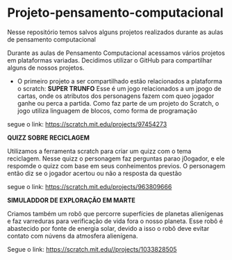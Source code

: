 # Projeto-pensamento-computacional
Nesse repositório temos salvos alguns projetos realizados durante as aulas de pensamento computacional


Durante as aulas de Pensamento Computacional acessamos vários projetos em plataformas variadas. 
Decidimos utilizar o GitHub para compartilhar alguns de nossos projetos.

- O primeiro projeto a ser compartilhado estão relacionados a plataforma o scratch:
  **SUPER TRUNFO**
Esse é um jogo relacionados a um jpogo de cartas, onde os atributos dos 
personagens fazem com queo jogador ganhe ou perca a partida.
Como faz parte de um projeto do Scratch, o jogo utiliza linguagem de blocos, como forma de programação

segue o link: https://scratch.mit.edu/projects/97454273

 **QUIZZ SOBRE RECICLAGEM**

 Utilizamos a ferramenta scratch para criar um quizz com o tema reciclagem. Nesse quizz o personagem faz perguntas parao j0ogador, e ele respomde o quizz com base em seus conheimentos previos. O personagem então diz se o jogador acertou ou não a resposta da questão

  segue o link: https://scratch.mit.edu/projects/963809666

**SIMULADDOR DE EXPLORAÇÃO EM MARTE**

 Criamos também um robô que percorre superfícies de planetas alienígenas e faz varreduras para verificação de vida fora o nosso planeta.
 Esse robô é abastecido por fonte de energia solar, devido a isso o robô deve evitar contato com núvens da atmosfera alienígena.

  Segue o link: https://scratch.mit.edu//projects/1033828505